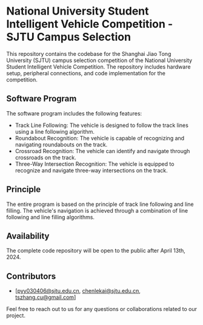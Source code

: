 # National University Student Intelligent Vehicle Competition - SJTU Campus Selection

This repository contains the codebase for the Shanghai Jiao Tong University (SJTU) campus selection competition of the National University Student Intelligent Vehicle Competition. The repository includes hardware setup, peripheral connections, and code implementation for the competition.

## Software Program
The software program includes the following features:

- Track Line Following: The vehicle is designed to follow the track lines using a line following algorithm.
- Roundabout Recognition: The vehicle is capable of recognizing and navigating roundabouts on the track.
- Crossroad Recognition: The vehicle can identify and navigate through crossroads on the track.
- Three-Way Intersection Recognition: The vehicle is equipped to recognize and navigate three-way intersections on the track.

## Principle
The entire program is based on the principle of track line following and line filling. The vehicle's navigation is achieved through a combination of line following and line filling algorithms.

## Availability
The complete code repository will be open to the public after April 13th, 2024.

## Contributors
- [pyy030406@sjtu.edu.cn, chenlekai@sjtu.edu.cn, tszhang.cu@gmail.com]

Feel free to reach out to us for any questions or collaborations related to our project.
